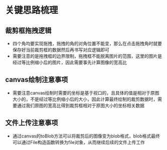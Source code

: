# 关键思路梳理
## 裁剪框拖拽逻辑
- 四个角均要实现拖拽，拖拽的角的对角位置不能变，那么在点击拖拽角时就要保存好当前裁剪框的数据然后再书写对应逻辑即可
- 需要注意的是拖拽框的边界限制，拖拽框不能脱离图片的范围，这里的图片是经过等比例缩小后的图片，因此需要事先计算图像的宽高比

## canvas绘制注意事项
- 需要注意canvas绘制时需要的坐标是基于视口的，且具体的值是相对于原图大小的，不是经过等比例缩小后的大小，因此计算最终绘制的裁剪数据时，需要通过我们原图的宽高比得到裁剪框相对于原图大小的坐标相关数据

## 文件上传注意事项
- 通过canvas的toBlob方法可以将裁剪后的图像变为blob格式，blob格式最终可以通过File构造函数转换为file对象，从而继续后续的文件上传工作
